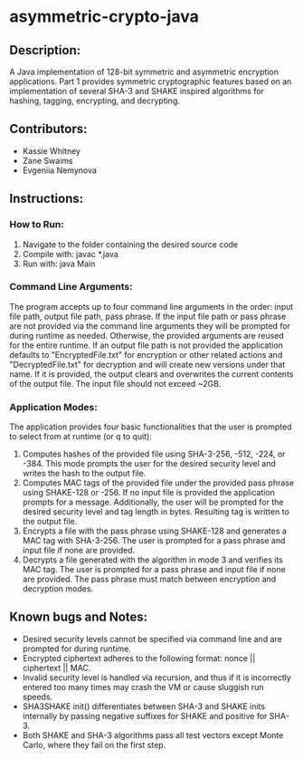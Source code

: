 # asymmetric-crypto-java
## Description: 
A Java implementation of 128-bit symmetric and asymmetric encryption applications. Part 1 provides symmetric cryptographic features based on an implementation of several SHA-3 and SHAKE inspired algorithms for hashing, tagging, encrypting, and decrypting.

## Contributors:
- Kassie Whitney
- Zane Swaims
- Evgeniia Nemynova

## Instructions:
### How to Run:
1) Navigate to the folder containing the desired source code
2) Compile with: javac *.java
3) Run with: java Main

### Command Line Arguments:
The program accepts up to four command line arguments in the order: input file path, output file path, pass phrase.
If the input file path or pass phrase are not provided via the command line arguments they will be prompted for during runtime as needed. Otherwise, the provided arguments are reused for the entire runtime. If an output file path is not provided the application defaults to "EncryptedFile.txt" for encryption or other related actions and "DecryptedFile.txt" for decryption and will create new versions under that name. If it is provided, the output clears and overwrites the current contents of the output file.
The input file should not exceed ~2GB.

### Application Modes:
The application provides four basic functionalities that the user is prompted to select from at runtime (or q to quit):
1) Computes hashes of the provided file using SHA-3-256, -512, -224, or -384. This mode prompts the user for the desired security level and writes the hash to the output file.
2) Computes MAC tags of the provided file under the provided pass phrase using SHAKE-128 or -256. If no input file is provided the application prompts for a message. Additionally, the user will be prompted for the desired security level and tag length in bytes. Resulting tag is written to the output file.
3) Encrypts a file with the pass phrase using SHAKE-128 and generates a MAC tag with SHA-3-256. The user is prompted for a pass phrase and input file if none are provided.
4) Decrypts a file generated with the algorithm in mode 3 and verifies its MAC tag. The user is prompted for a pass phrase and input file if none are provided.
The pass phrase must match between encryption and decryption modes.

## Known bugs and Notes:
- Desired security levels cannot be specified via command line and are prompted for during runtime.
- Encrypted ciphertext adheres to the following format: nonce || ciphertext || MAC.
- Invalid security level is handled via recursion, and thus if it is incorrectly entered too many times may crash the VM or cause sluggish run speeds.
- SHA3SHAKE init() differentiates between SHA-3 and SHAKE inits internally by passing negative suffixes for SHAKE and positive for SHA-3.
- Both SHAKE and SHA-3 algorithms pass all test vectors except Monte Carlo, where they fail on the first step.
